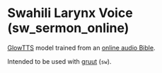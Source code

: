 # Swahili Larynx Voice (sw\_sermon\_online)

[GlowTTS](https://github.com/rhasspy/glow-tts-train) model trained from an [online audio Bible](http://sermon-online.com/).

Intended to be used with [gruut](https://github.com/rhasspy/gruut) (`sw`).
